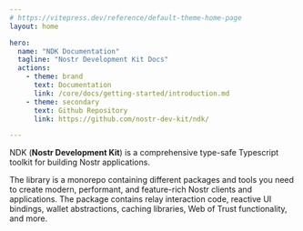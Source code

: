 ```yaml
---
# https://vitepress.dev/reference/default-theme-home-page
layout: home

hero:
  name: "NDK Documentation"
  tagline: "Nostr Development Kit Docs"
  actions:
    - theme: brand
      text: Documentation
      link: /core/docs/getting-started/introduction.md
    - theme: secondary
      text: Github Repository
      link: https://github.com/nostr-dev-kit/ndk/

---
```


NDK (**Nostr Development Kit**) is a comprehensive type-safe Typescript toolkit for building Nostr applications. 

The library is a monorepo containing different packages and tools you need to create modern, performant, and feature-rich 
Nostr clients and applications. The package contains relay interaction code, reactive UI bindings, wallet abstractions,
caching libraries, Web of Trust functionality, and more.